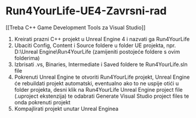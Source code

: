 # Run4YourLife-UE4-Zavrsni-rad
[[Treba C++ Game Development Tools za Visual Studio]]
1. Kreirati prazni C++ projekt u Unreal Engine 4 i nazvati ga Run4YourLife
2. Ubaciti Config, Content i Source foldere u folder UE projekta, npr. D:\Unreal Engine\Run4YourLife (zamijeniti postojeće foldere s ovim folderima)
3. Izbrisati .vs, Binaries, Intermediate i Saved foldere te Run4YourLife.sln file
4. Pokrenuti Unreal Engine te otvoriti Run4YourLife projekt, Unreal Engine će rebuildati projekt automatski, eventualno ako to ne uspije otići u folder projekta,
desni klik na Run4YourLife Unreal Engine project file (.uproject ekstenzija) te odabrati Generate Visual Studio project files te onda pokrenuti projekt
5. Kompajlirati projekt unutar Unreal Enginea
